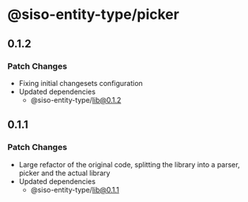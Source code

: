 # @siso-entity-type/picker

## 0.1.2

### Patch Changes

- Fixing initial changesets configuration
- Updated dependencies
  - @siso-entity-type/lib@0.1.2

## 0.1.1

### Patch Changes

- Large refactor of the original code, splitting the library into a parser, picker and the actual library
- Updated dependencies
  - @siso-entity-type/lib@0.1.1
